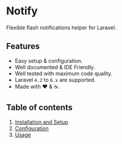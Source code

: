 # Notify

Flexible flash notifications helper for Laravel.

## Features

  * Easy setup &amp; configuration.
  * Well documented &amp; IDE Friendly.
  * Well tested with maximum code quality.
  * Laravel `4.2` to `6.x` are supported.
  * Made with :heart: &amp; :coffee:.

## Table of contents

  1. [Installation and Setup](1-Installation-and-Setup.md)
  2. [Configuration](2-Configuration.md)
  3. [Usage](3-Usage.md)
